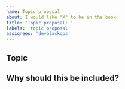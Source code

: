 ```yaml
---
name: Topic proposal
about: I would like "X" to be in the book
title: 'Topic proposal: '
labels: 'topic proposal'
assignees: 'devblackops'
---
```


## Topic
<!-- Have a topic that you'd like to see included in the book? Let us know! -->

## Why should this be included?
<!-- Why does this make sense to be included? How does it fit in with the rest of the content? -->
